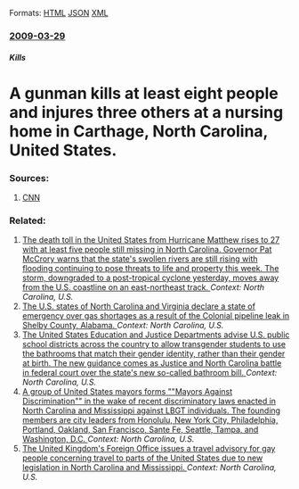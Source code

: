 
Formats: [HTML](/news/2009/03/29/a-gunman-kills-at-least-eight-people-and-injures-three-others-at-a-nursing-home-in-carthage-north-carolina-united-states.html)  [JSON](/news/2009/03/29/a-gunman-kills-at-least-eight-people-and-injures-three-others-at-a-nursing-home-in-carthage-north-carolina-united-states.json)  [XML](/news/2009/03/29/a-gunman-kills-at-least-eight-people-and-injures-three-others-at-a-nursing-home-in-carthage-north-carolina-united-states.xml)  

### [2009-03-29](/news/2009/03/29/index.md)

##### Kills
#  A gunman kills at least eight people and injures three others at a nursing home in Carthage, North Carolina, United States. 




### Sources:

1. [CNN](http://www.cnn.com/2009/CRIME/03/29/nursing.home.shooting/index.html)

### Related:

1. [The death toll in the United States from Hurricane Matthew rises to 27 with at least five people still missing in North Carolina. Governor Pat McCrory warns that the state's swollen rivers are still rising with flooding continuing to pose threats to life and property this week. The storm, downgraded to a post-tropical cyclone yesterday, moves away from the U.S. coastline on an east-northeast track. ](/news/2016/10/10/the-death-toll-in-the-united-states-from-hurricane-matthew-rises-to-27-with-at-least-five-people-still-missing-in-north-carolina-governor-p.md) _Context: North Carolina, U.S._
2. [The U.S. states of North Carolina and Virginia declare a state of emergency over gas shortages as a result of the Colonial pipeline leak in Shelby County, Alabama. ](/news/2016/09/19/the-u-s-states-of-north-carolina-and-virginia-declare-a-state-of-emergency-over-gas-shortages-as-a-result-of-the-colonial-pipeline-leak-in.md) _Context: North Carolina, U.S._
3. [The United States Education and Justice Departments advise U.S. public school districts across the country to allow transgender students to use the bathrooms that match their gender identity, rather than their gender at birth. The new guidance comes as Justice and North Carolina battle in federal court over the state's new so-called bathroom bill. ](/news/2016/05/13/the-united-states-education-and-justice-departments-advise-u-s-public-school-districts-across-the-country-to-allow-transgender-students-to.md) _Context: North Carolina, U.S._
4. [A group of United States mayors forms ""Mayors Against Discrimination"" in the wake of recent discriminatory laws enacted in North Carolina and Mississippi against LBGT individuals. The founding members are city leaders from Honolulu, New York City, Philadelphia, Portland, Oakland, San Francisco, Sante Fe, Seattle, Tampa, and Washington, D.C. ](/news/2016/04/8/a-group-of-united-states-mayors-forms-mayors-against-discrimination-in-the-wake-of-recent-discriminatory-laws-enacted-in-north-carolina.md) _Context: North Carolina, U.S._
5. [The United Kingdom's Foreign Office issues a travel advisory for gay people concerning travel to parts of the United States due to new legislation in North Carolina and Mississippi. ](/news/2016/04/20/the-united-kingdom-s-foreign-office-issues-a-travel-advisory-for-gay-people-concerning-travel-to-parts-of-the-united-states-due-to-new-legis.md) _Context: North Carolina, U.S._
